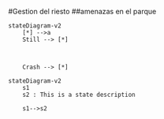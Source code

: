 #Gestion del riesto
##amenazas en el parque



```mermaid
stateDiagram-v2
    [*] -->a
    Still --> [*]


    
    Crash --> [*]
```
```mermaid
stateDiagram-v2
    s1
    s2 : This is a state description

    s1-->s2

```